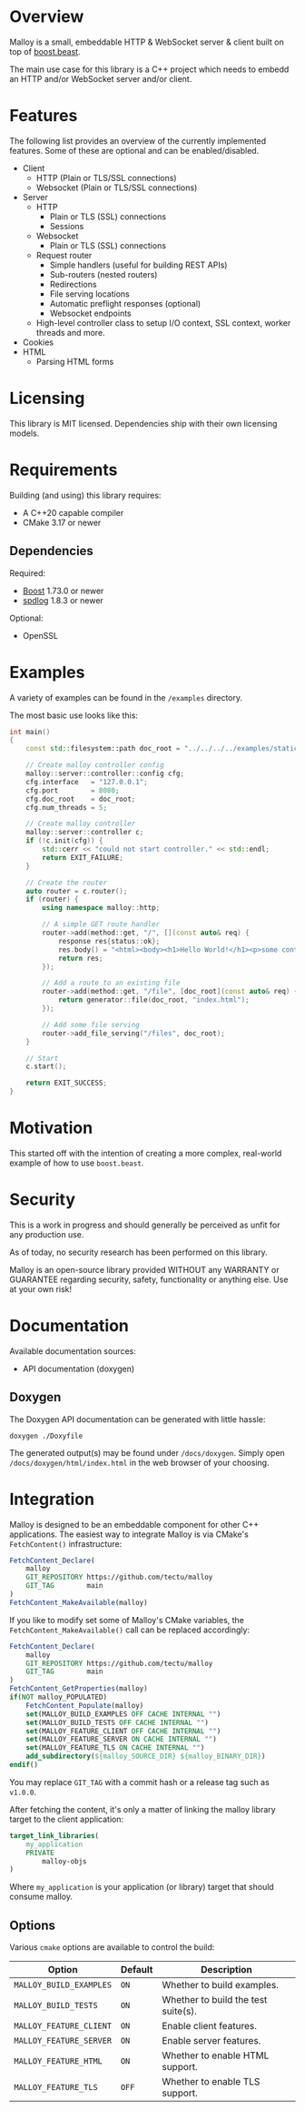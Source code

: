 # Overview
Malloy is a small, embeddable HTTP & WebSocket server & client built on top of [boost.beast](https://www.boost.org/doc/libs/1_75_0/libs/beast/doc/html/index.html).

The main use case for this library is a C++ project which needs to embedd an HTTP and/or WebSocket server and/or client.

# Features
The following list provides an overview of the currently implemented features. Some of these are optional and can be enabled/disabled.

- Client
  - HTTP (Plain or TLS/SSL connections)
  - Websocket (Plain or TLS/SSL connections)
- Server
  - HTTP
    - Plain or TLS (SSL) connections
    - Sessions
  - Websocket
    - Plain or TLS (SSL) connections
  - Request router
    - Simple handlers (useful for building REST APIs)
    - Sub-routers (nested routers)
    - Redirections
    - File serving locations
    - Automatic preflight responses (optional)
    - Websocket endpoints
  - High-level controller class to setup I/O context, SSL context, worker threads and more.
- Cookies
- HTML
  - Parsing HTML forms

# Licensing
This library is MIT licensed. Dependencies ship with their own licensing models.

# Requirements
Building (and using) this library requires:
- A C++20 capable compiler
- CMake 3.17 or newer
  
## Dependencies
Required:
- [Boost](https://www.boost.org/) 1.73.0 or newer
- [spdlog](https://github.com/gabime/spdlog) 1.8.3 or newer

Optional:
- OpenSSL

# Examples
A variety of examples can be found in the `/examples` directory.

The most basic use looks like this:
```cpp
int main()
{
    const std::filesystem::path doc_root = "../../../../examples/static_content";

    // Create malloy controller config
    malloy::server::controller::config cfg;
    cfg.interface   = "127.0.0.1";
    cfg.port        = 8080;
    cfg.doc_root    = doc_root;
    cfg.num_threads = 5;

    // Create malloy controller
    malloy::server::controller c;
    if (!c.init(cfg)) {
        std::cerr << "could not start controller." << std::endl;
        return EXIT_FAILURE;
    }

    // Create the router
    auto router = c.router();
    if (router) {
        using namespace malloy::http;

        // A simple GET route handler
        router->add(method::get, "/", [](const auto& req) {
            response res{status::ok};
            res.body() = "<html><body><h1>Hello World!</h1><p>some content...</p></body></html>";
            return res;
        });

        // Add a route to an existing file
        router->add(method::get, "/file", [doc_root](const auto& req) {
            return generator::file(doc_root, "index.html");
        });

        // Add some file serving
        router->add_file_serving("/files", doc_root);
    }

    // Start
    c.start();

    return EXIT_SUCCESS;
}

```

# Motivation
This started off with the intention of creating a more complex, real-world example of how to use `boost.beast`.

# Security
This is a work in progress and should generally be perceived as unfit for any production use.

As of today, no security research has been performed on this library.

Malloy is an open-source library provided WITHOUT any WARRANTY or GUARANTEE regarding security, safety, functionality or anything else. Use at your own risk!

# Documentation
Available documentation sources:
- API documentation (doxygen)

## Doxygen
The Doxygen API documentation can be generated with little hassle:
```shell
doxygen ./Doxyfile
```
The generated output(s) may be found under `/docs/doxygen`. Simply open `/docs/doxygen/html/index.html` in the web browser of your choosing.

# Integration
Malloy is designed to be an embeddable component for other C++ applications.
The easiest way to integrate Malloy is via CMake's `FetchContent()` infrastructure:
```cmake
FetchContent_Declare(
    malloy
    GIT_REPOSITORY https://github.com/tectu/malloy
    GIT_TAG        main
)
FetchContent_MakeAvailable(malloy)
```
If you like to modify set some of Malloy's CMake variables, the `FetchContent_MakeAvailable()` call can be replaced accordingly:
```cmake
FetchContent_Declare(
    malloy
    GIT_REPOSITORY https://github.com/tectu/malloy
    GIT_TAG        main
)
FetchContent_GetProperties(malloy)
if(NOT malloy_POPULATED)
    FetchContent_Populate(malloy)
    set(MALLOY_BUILD_EXAMPLES OFF CACHE INTERNAL "")
    set(MALLOY_BUILD_TESTS OFF CACHE INTERNAL "")
    set(MALLOY_FEATURE_CLIENT OFF CACHE INTERNAL "")
    set(MALLOY_FEATURE_SERVER ON CACHE INTERNAL "")
    set(MALLOY_FEATURE_TLS ON CACHE INTERNAL "")
    add_subdirectory(${malloy_SOURCE_DIR} ${malloy_BINARY_DIR})
endif()
```
You may replace `GIT_TAG` with a commit hash or a release tag such as `v1.0.0`.

After fetching the content, it's only a matter of linking the malloy library target to the client application:
```cmake
target_link_libraries(
    my_application
    PRIVATE
        malloy-objs
)
```
Where `my_application` is your application (or library) target that should consume malloy.

## Options
Various `cmake` options are available to control the build:

| Option | Default | Description |
| --- | --- | --- |
| `MALLOY_BUILD_EXAMPLES` | `ON` | Whether to build examples. |
| `MALLOY_BUILD_TESTS` | `ON` | Whether to build the test suite(s). |
| `MALLOY_FEATURE_CLIENT` | `ON` | Enable client features. |
| `MALLOY_FEATURE_SERVER` | `ON` | Enable server features. |
| `MALLOY_FEATURE_HTML` | `ON` | Whether to enable HTML support. |
| `MALLOY_FEATURE_TLS` | `OFF` | Whether to enable TLS support. |
